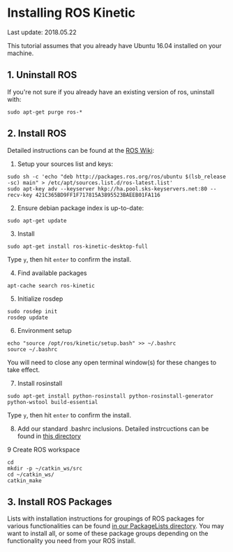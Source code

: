 # Installing ROS Kinetic
Last update: 2018.05.22

This tutorial assumes that you already have Ubuntu 16.04 installed on your machine.

## 1. Uninstall ROS
If you're not sure if you already have an existing version of ros, uninstall with:

```
sudo apt-get purge ros-*
```

## 2. Install ROS
Detailed instructions can be found at the [ROS Wiki](http://wiki.ros.org/kinetic/Installation/Ubuntu):

1. Setup your sources list and keys:

```
sudo sh -c 'echo "deb http://packages.ros.org/ros/ubuntu $(lsb_release -sc) main" > /etc/apt/sources.list.d/ros-latest.list'
sudo apt-key adv --keyserver hkp://ha.pool.sks-keyservers.net:80 --recv-key 421C365BD9FF1F717815A3895523BAEEB01FA116
```

2. Ensure debian package index is up-to-date:

```
sudo apt-get update
```

3. Install

```
sudo apt-get install ros-kinetic-desktop-full
```
Type `y`, then hit `enter` to confirm the install.

4. Find available packages

```
apt-cache search ros-kinetic
```

5. Initialize rosdep

```
sudo rosdep init
rosdep update
```

6. Environment setup

```
echo "source /opt/ros/kinetic/setup.bash" >> ~/.bashrc
source ~/.bashrc
```
You will need to close any open terminal window(s) for these changes to take effect.

7. Install rosinstall

```
sudo apt-get install python-rosinstall python-rosinstall-generator python-wstool build-essential
```
Type `y`, then hit `enter` to confirm the install.

8. Add our standard .bashrc inclusions.  Detailed instrcuctions can be found in [this directory](https://github.com/riplaboratory/Kanaloa/tree/master/ROS/Kinetic/.bashrc_inclusions)

9 Create ROS workspace

```
cd
mkdir -p ~/catkin_ws/src
cd ~/catkin_ws/
catkin_make
```

## 3. Install ROS Packages
Lists with installation instructions for groupings of ROS packages for various functionalities can be found [in our PackageLists directory](https://github.com/riplaboratory/Kanaloa/tree/master/ROS/Kinetic/PackageLists).  You may want to install all, or some of these package groups depending on the functionality you need from your ROS install.  
